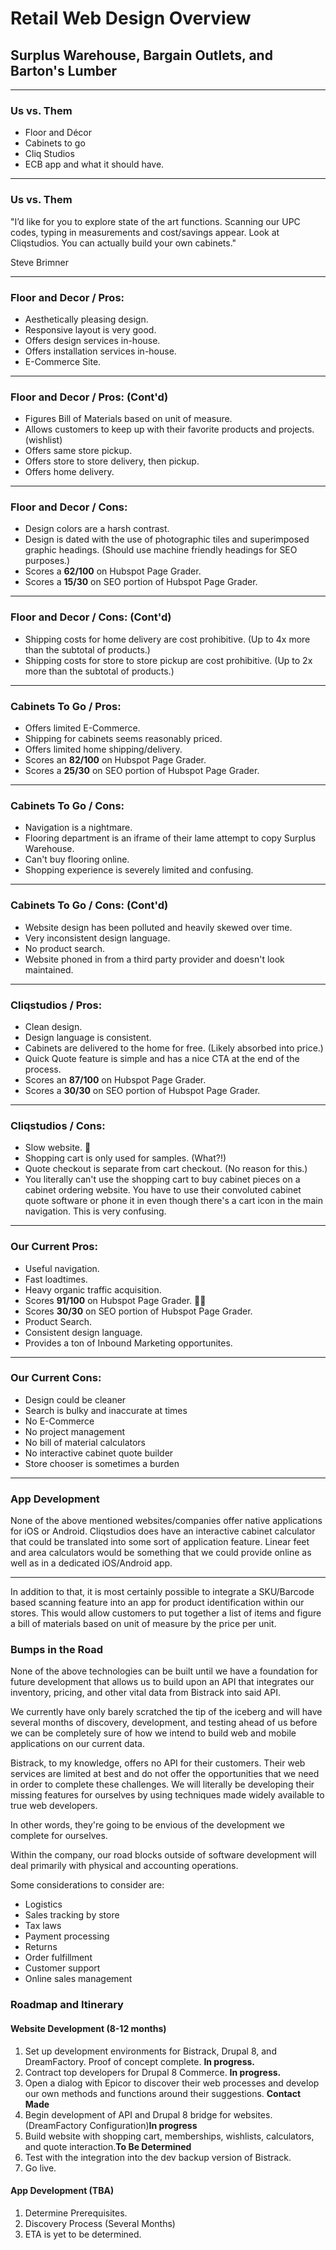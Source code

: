 # Retail Web Design Overview
## Surplus Warehouse, Bargain Outlets, and Barton's Lumber

---

### Us vs. Them

- Floor and Décor
- Cabinets to go
- Cliq Studios
- ECB app and what it should have.

---

### Us vs. Them

"I’d like for you to explore state of the art functions. Scanning our UPC codes, typing in measurements and cost/savings appear. Look at Cliqstudios. You can actually build your own cabinets."

Steve Brimner

---

### Floor and Decor / Pros:
- Aesthetically pleasing design.
- Responsive layout is very good.
- Offers design services in-house.
- Offers installation services in-house.
- E-Commerce Site.

---

### Floor and Decor / Pros: (Cont'd)
- Figures Bill of Materials based on unit of measure.
- Allows customers to keep up with their favorite products and projects. (wishlist)
- Offers same store pickup.
- Offers store to store delivery, then pickup.
- Offers home delivery.

---

### Floor and Decor / Cons:
- Design colors are a harsh contrast.
- Design is dated with the use of photographic tiles and superimposed graphic headings. (Should use machine friendly headings for SEO purposes.)
- Scores a **62/100** on Hubspot Page Grader.
- Scores a **15/30** on SEO portion of Hubspot Page Grader.

---

### Floor and Decor / Cons: (Cont'd)
- Shipping costs for home delivery are cost prohibitive. (Up to 4x more than the subtotal of products.)
- Shipping costs for store to store pickup are cost prohibitive. (Up to 2x more than the subtotal of products.)

---

### Cabinets To Go / Pros:
- Offers limited E-Commerce.
- Shipping for cabinets seems reasonably priced.
- Offers limited home shipping/delivery.
- Scores an **82/100** on Hubspot Page Grader.
- Scores a **25/30** on SEO portion of Hubspot Page Grader.

---

### Cabinets To Go / Cons:
- Navigation is a nightmare.
- Flooring department is an iframe of their lame attempt to copy Surplus Warehouse.
- Can't buy flooring online.
- Shopping experience is severely limited and confusing.

---

### Cabinets To Go / Cons: (Cont'd)

- Website design has been polluted and heavily skewed over time.
- Very inconsistent design language.
- No product search.
- Website phoned in from a third party provider and doesn't look maintained.

---

### Cliqstudios / Pros:
- Clean design.
- Design language is consistent.
- Cabinets are delivered to the home for free. (Likely absorbed into price.)
- Quick Quote feature is simple and has a nice CTA at the end of the process.
- Scores an **87/100** on Hubspot Page Grader.
- Scores a **30/30** on SEO portion of Hubspot Page Grader.

---

### Cliqstudios / Cons:
- Slow website. 🐢
- Shopping cart is only used for samples. (What?!)
- Quote checkout is separate from cart checkout. (No reason for this.)
- You literally can't use the shopping cart to buy cabinet pieces on a cabinet ordering website. You have to use their convoluted cabinet quote software or phone it in even though there's a cart icon in the main navigation. This is very confusing.

---

### Our Current Pros:
- Useful navigation.
- Fast loadtimes.
- Heavy organic traffic acquisition.
- Scores **91/100** on Hubspot Page Grader. 🎤💧
- Scores **30/30** on SEO portion of Hubspot Page Grader.
- Product Search.
- Consistent design language.
- Provides a ton of Inbound Marketing opportunites.

---

### Our Current Cons:
- Design could be cleaner
- Search is bulky and inaccurate at times
- No E-Commerce
- No project management
- No bill of material calculators
- No interactive cabinet quote builder
- Store chooser is sometimes a burden

---

### App Development

None of the above mentioned websites/companies offer native applications for iOS or Android. Cliqstudios does have an interactive cabinet calculator that could be translated into some sort of application feature. Linear feet and area calculators would be something that we could provide online as well as in a dedicated iOS/Android app.

---

In addition to that, it is most certainly possible to integrate a SKU/Barcode based scanning feature into an app for product identification within our stores. This would allow customers to put together a list of items and figure a bill of materials based on unit of measure by the price per unit.

### Bumps in the Road

None of the above technologies can be built until we have a foundation for future development that allows us to build upon an API that integrates our inventory, pricing, and other vital data from Bistrack into said API.

We currently have only barely scratched the tip of the iceberg and will have several months of discovery, development, and testing ahead of us before we can be completely sure of how we intend to build web and mobile applications on our current data.

Bistrack, to my knowledge, offers no API for their customers. Their web services are limited at best and do not offer the opportunities that we need in order to complete these challenges. We will literally be developing their missing features for ourselves by using techniques made widely available to true web developers.

In other words, they're going to be envious of the development we complete for ourselves.

Within the company, our road blocks outside of software development will deal primarily with physical and accounting operations.

Some considerations to consider are:
- Logistics
- Sales tracking by store
- Tax laws
- Payment processing
- Returns
- Order fulfillment
- Customer support
- Online sales management

### Roadmap and Itinerary

#### Website Development (8-12 months)

1. Set up development environments for Bistrack, Drupal 8, and DreamFactory. Proof of concept complete. **In progress.**
2. Contract top developers for Drupal 8 Commerce. **In progress.**
3. Open a dialog with Epicor to discover their web processes and develop our own methods and functions around their suggestions. **Contact Made**
4. Begin development of API and Drupal 8 bridge for websites. (DreamFactory Configuration)**In progress**
5. Build website with shopping cart, memberships, wishlists, calculators, and quote interaction.**To Be Determined**
6. Test with the integration into the dev backup version of Bistrack.
7. Go live.

#### App Development (TBA)

1. Determine Prerequisites.
2. Discovery Process (Several Months)
3. ETA is yet to be determined.
